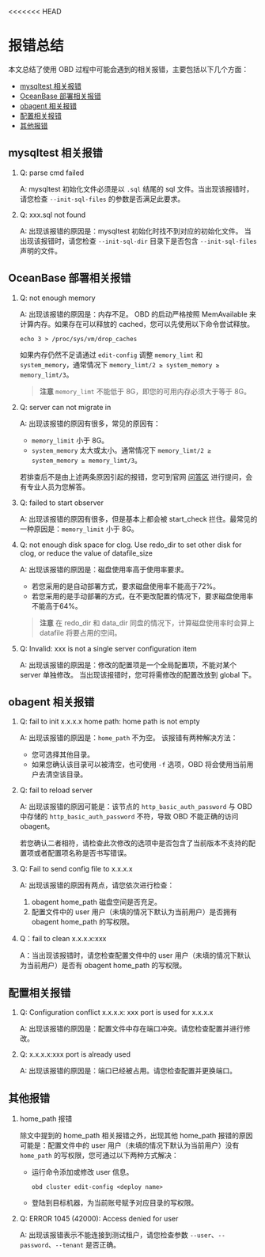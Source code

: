 <<<<<<< HEAD
# 报错总结

本文总结了使用 OBD 过程中可能会遇到的相关报错，主要包括以下几个方面：

- [mysqltest 相关报错](../6.error-messages-in-obd.md/#mysqltest-相关报错)
- [OceanBase 部署相关报错](../6.error-messages-in-obd.md/#oceanbase-部署相关报错)
- [obagent 相关报错](../6.error-messages-in-obd.md/#obagent-相关报错)
- [配置相关报错](../6.error-messages-in-obd.md/#配置相关报错)
- [其他报错](../6.error-messages-in-obd.md/#其他报错)

## mysqltest 相关报错

1. Q: parse cmd failed

   A: mysqltest 初始化文件必须是以 `.sql` 结尾的 sql 文件。当出现该报错时，请您检查 `--init-sql-files` 的参数是否满足此要求。

2. Q: xxx.sql not found

   A: 出现该报错的原因是：mysqltest 初始化时找不到对应的初始化文件。
   当出现该报错时，请您检查 `--init-sql-dir` 目录下是否包含 `--init-sql-files` 声明的文件。

## OceanBase 部署相关报错

1. Q: not enough memory

   A: 出现该报错的原因是：内存不足。
   OBD 的启动严格按照 MemAvailable 来计算内存。如果存在可以释放的 cached，您可以先使用以下命令尝试释放。

   ```shell
   echo 3 > /proc/sys/vm/drop_caches
   ```

   如果内存仍然不足请通过 `edit-config` 调整 `memory_limt` 和 `system_memory`，通常情况下 `memory_limt/2 ≥ system_memory ≥ memory_limt/3`。

   > **注意**
   > `memory_limt` 不能低于 8G，即您的可用内存必须大于等于 8G。

2. Q: server can not migrate in

   A: 出现该报错的原因有很多，常见的原因有：

   - `memory_limit` 小于 8G。
   - `system_memory` 太大或太小。通常情况下 `memory_limt/2 ≥ system_memory ≥ memory_limt/3`。

   若排查后不是由上述两条原因引起的报错，您可到官网 [问答区](https://open.oceanbase.com/answer) 进行提问，会有专业人员为您解答。

3. Q: failed to start observer

   A: 出现该报错的原因有很多，但是基本上都会被 start_check 拦住。最常见的一种原因是：`memory_limit` 小于 8G。

4. Q: not enough disk space for clog. Use redo_dir to set other disk for clog, or reduce the value of datafile_size

   A: 出现该报错的原因是：磁盘使用率高于使用率要求。
   - 若您采用的是自动部署方式，要求磁盘使用率不能高于72%。
   - 若您采用的是手动部署的方式，在不更改配置的情况下，要求磁盘使用率不能高于64%。

   > **注意**
   > 在 redo_dir 和 data_dir 同盘的情况下，计算磁盘使用率时会算上 datafile 将要占用的空间。

5. Q: Invalid: xxx is not a single server configuration item

   A: 出现该报错的原因是：修改的配置项是一个全局配置项，不能对某个 server 单独修改。
   当出现该报错时，您可将需修改的配置改放到 global 下。

## obagent 相关报错

1. Q: fail to init x.x.x.x home path: home path is not empty

   A: 出现该报错的原因是：`home_path` 不为空。
   该报错有两种解决方法：
   - 您可选择其他目录。
   - 如果您确认该目录可以被清空，也可使用 `-f` 选项，OBD 将会使用当前用户去清空该目录。

2. Q: fail to reload server

   A: 出现该报错的原因可能是：该节点的 `http_basic_auth_password` 与 OBD 中存储的 `http_basic_auth_password` 不符，导致 OBD 不能正确的访问 obagent。

   若您确认二者相符，请检查此次修改的选项中是否包含了当前版本不支持的配置项或者配置项名称是否书写错误。

3. Q: Fail to send config file to x.x.x.x

   A: 出现该报错的原因有两点，请您依次进行检查：
   1. obagent home_path 磁盘空间是否充足。
   2. 配置文件中的 user 用户（未填的情况下默认为当前用户）是否拥有 obagent home_path 的写权限。

4. Q：fail to clean x.x.x.x:xxx

   A：当出现该报错时，请您检查配置文件中的 user 用户（未填的情况下默认为当前用户）是否有 obagent home_path 的写权限。

## 配置相关报错

1. Q: Configuration conflict x.x.x.x: xxx port is used for x.x.x.x

   A: 出现该报错的原因是：配置文件中存在端口冲突。请您检查配置并进行修改。

2. Q: x.x.x.x:xxx port is already used

   A: 出现该报错的原因是：端口已经被占用。请您检查配置并更换端口。

## 其他报错

1. home_path 报错

   除文中提到的 home_path 相关报错之外，出现其他 home_path 报错的原因可能是：配置文件中的 user 用户（未填的情况下默认为当前用户）没有 `home_path` 的写权限，您可通过以下两种方式解决：
   - 运行命令添加或修改 user 信息。

     ```shell
     obd cluster edit-config <deploy name>
     ```

   - 登陆到目标机器，为当前账号赋予对应目录的写权限。

2. Q: ERROR 1045 (42000): Access denied for user

   A: 出现该报错表示不能连接到测试租户，请您检查参数 `--user`、`--password`、`--tenant` 是否正确。
